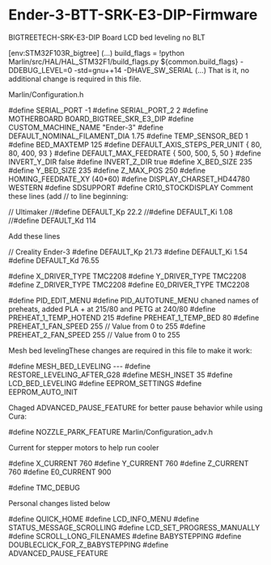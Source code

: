 # Ender-3-BTT-SRK-E3-DIP-Firmware
BIGTREETECH-SRK-E3-DIP Board LCD bed leveling no BLT

[env:STM32F103R_bigtree]
(...)
build_flags       = !python Marlin/src/HAL/HAL_STM32F1/build_flags.py
  ${common.build_flags} -DDEBUG_LEVEL=0 -std=gnu++14 -DHAVE_SW_SERIAL
(...)
That is it, no additional change is required in this file.

Marlin/Configuration.h

#define SERIAL_PORT -1
#define SERIAL_PORT_2 2
#define MOTHERBOARD BOARD_BIGTREE_SKR_E3_DIP
#define CUSTOM_MACHINE_NAME "Ender-3"
#define DEFAULT_NOMINAL_FILAMENT_DIA 1.75
#define TEMP_SENSOR_BED 1
#define BED_MAXTEMP 125
#define DEFAULT_AXIS_STEPS_PER_UNIT   { 80, 80, 400, 93 }
#define DEFAULT_MAX_FEEDRATE          { 500, 500, 5, 50 }
#define INVERT_Y_DIR false
#define INVERT_Z_DIR true
#define X_BED_SIZE 235
#define Y_BED_SIZE 235
#define Z_MAX_POS 250
#define HOMING_FEEDRATE_XY (40*60)
#define DISPLAY_CHARSET_HD44780 WESTERN
#define SDSUPPORT
#define CR10_STOCKDISPLAY
Comment these lines (add // to line beginning:

  // Ultimaker
  //#define DEFAULT_Kp 22.2
  //#define DEFAULT_Ki 1.08
  //#define DEFAULT_Kd 114
  
Add these lines 

  // Creality Ender-3
  #define DEFAULT_Kp 21.73
  #define DEFAULT_Ki 1.54
  #define DEFAULT_Kd 76.55


#define X_DRIVER_TYPE  TMC2208
#define Y_DRIVER_TYPE  TMC2208
#define Z_DRIVER_TYPE  TMC2208
#define E0_DRIVER_TYPE TMC2208


#define PID_EDIT_MENU
#define PID_AUTOTUNE_MENU
chaned names of preheats, added PLA + at 215/80 and PETG at 240/80
#define PREHEAT_1_TEMP_HOTEND 215
#define PREHEAT_1_TEMP_BED     80
#define PREHEAT_1_FAN_SPEED   255 // Value from 0 to 255
#define PREHEAT_2_FAN_SPEED   255 // Value from 0 to 255

Mesh bed levelingThese changes are required in this file to make it work:

#define MESH_BED_LEVELING ---
#define RESTORE_LEVELING_AFTER_G28
#define MESH_INSET 35
#define LCD_BED_LEVELING
#define EEPROM_SETTINGS
#define EEPROM_AUTO_INIT

 Chaged ADVANCED_PAUSE_FEATURE for better pause behavior while using Cura:

#define NOZZLE_PARK_FEATURE
Marlin/Configuration_adv.h

Current for stepper motors to help run cooler 

#define X_CURRENT     760
#define Y_CURRENT     760
#define Z_CURRENT     760
#define E0_CURRENT    900


#define TMC_DEBUG

Personal changes listed below

#define QUICK_HOME
#define LCD_INFO_MENU
#define STATUS_MESSAGE_SCROLLING
#define LCD_SET_PROGRESS_MANUALLY
#define SCROLL_LONG_FILENAMES
#define BABYSTEPPING
#define DOUBLECLICK_FOR_Z_BABYSTEPPING
#define ADVANCED_PAUSE_FEATURE
